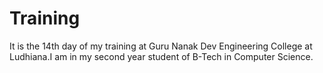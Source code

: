 # Training
It is the 14th day of my training at Guru Nanak Dev Engineering College at Ludhiana.I am in my second year student of B-Tech in Computer Science.
